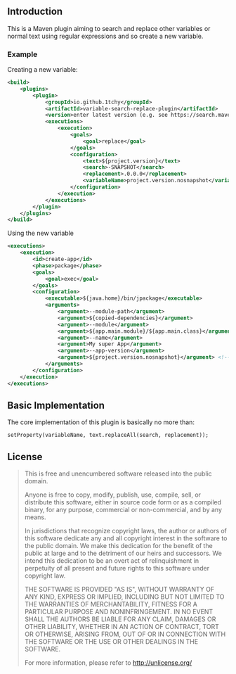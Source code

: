 ## Introduction

This is a Maven plugin aiming to search and replace other variables or normal text using regular expressions and so create a new variable.

### Example

Creating a new variable:
```xml
<build>
    <plugins>
        <plugin>
            <groupId>io.github.1tchy</groupId>
            <artifactId>variable-search-replace-plugin</artifactId>
            <version>enter latest version (e.g. see https://search.maven.org/artifact/io.github.1tchy/variable-search-replace-plugin)</version>
            <executions>
                <execution>
                    <goals>
                        <goal>replace</goal>
                    </goals>
                    <configuration>
                        <text>${project.version}</text>
                        <search>-SNAPSHOT</search>
                        <replacement>.0.0.0</replacement>
                        <variableName>project.version.nosnapshot</variableName>
                    </configuration>
                </execution>
            </executions>
        </plugin>
    </plugins>
</build>
```
Using the new variable
```xml
<executions>
    <execution>
        <id>create-app</id>
        <phase>package</phase>
        <goals>
            <goal>exec</goal>
        </goals>
        <configuration>
            <executable>${java.home}/bin/jpackage</executable>
            <arguments>
                <argument>--module-path</argument>
                <argument>${copied-dependencies}</argument>
                <argument>--module</argument>
                <argument>${app.main.module}/${app.main.class}</argument>
                <argument>--name</argument>
                <argument>My super App</argument>
                <argument>--app-version</argument>
                <argument>${project.version.nosnapshot}</argument> <!-- variable usage -->
            </arguments>
        </configuration>
    </execution>
</executions>
```

## Basic Implementation

The core implementation of this plugin is basically no more than:
```
setProperty(variableName, text.replaceAll(search, replacement));
```

## License

> This is free and unencumbered software released into the public domain.
>
> Anyone is free to copy, modify, publish, use, compile, sell, or distribute this software, either in source code form or as a compiled binary, for any purpose, commercial or non-commercial, and by any means.
>
> In jurisdictions that recognize copyright laws, the author or authors of this software dedicate any and all copyright interest in the software to the public domain. We make this dedication for the benefit of the public at large and to the detriment of our heirs and successors. We intend this dedication to be an overt act of relinquishment in perpetuity of all present and future rights to this software under copyright law.
>
> THE SOFTWARE IS PROVIDED "AS IS", WITHOUT WARRANTY OF ANY KIND, EXPRESS OR IMPLIED, INCLUDING BUT NOT LIMITED TO THE WARRANTIES OF MERCHANTABILITY, FITNESS FOR A PARTICULAR PURPOSE AND NONINFRINGEMENT. IN NO EVENT SHALL THE AUTHORS BE LIABLE FOR ANY CLAIM, DAMAGES OR OTHER LIABILITY, WHETHER IN AN ACTION OF CONTRACT, TORT OR OTHERWISE, ARISING FROM, OUT OF OR IN CONNECTION WITH THE SOFTWARE OR THE USE OR OTHER DEALINGS IN THE SOFTWARE.
>
> For more information, please refer to <http://unlicense.org/>
